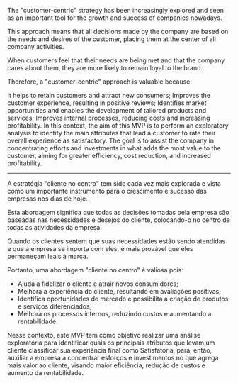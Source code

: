 The "customer-centric" strategy has been increasingly explored and seen as an important tool for the growth and success of companies nowadays.

This approach means that all decisions made by the company are based on the needs and desires of the customer, placing them at the center of all company activities.

When customers feel that their needs are being met and that the company cares about them, they are more likely to remain loyal to the brand.

Therefore, a "customer-centric" approach is valuable because:

It helps to retain customers and attract new consumers;
Improves the customer experience, resulting in positive reviews;
Identifies market opportunities and enables the development of tailored products and services;
Improves internal processes, reducing costs and increasing profitability.
In this context, the aim of this MVP is to perform an exploratory analysis to identify the main attributes that lead a customer to rate their overall experience as satisfactory. The goal is to assist the company in concentrating efforts and investments in what adds the most value to the customer, aiming for greater efficiency, cost reduction, and increased profitability.

-------

A estratégia "cliente no centro" tem sido cada vez mais explorada e vista como um importante instrumento para o crescimento e sucesso das empresas nos dias de hoje.

Esta abordagem significa que todas as decisões tomadas pela empresa são baseadas nas necessidades e desejos do cliente, colocando-o no centro de todas as atividades da empresa.

Quando os clientes sentem que suas necessidades estão sendo atendidas e que a empresa se importa com eles, é mais provável que eles permaneçam leais à marca.

Portanto, uma abordagem "cliente no centro" é valiosa pois:

- Ajuda a fidelizar o cliente e atrair novos consumidores;
- Melhora a experiência do cliente, resultando em avaliações positivas;
- Identifica oportunidades de mercado e possibilita a criação de produtos e serviços diferenciados;
- Melhora os processos internos, reduzindo custos e aumentando a rentabilidade.

Nesse contexto, este MVP tem como objetivo realizar uma análise exploratória para identificar quais os principais atributos que levam um cliente classificar sua experiência final como Satisfatória, para, então, auxiliar a empresa a concentrar esforços e investimentos no que agrega mais valor ao cliente, visando maior eficiência, redução de custos e aumento da rentabilidade.
